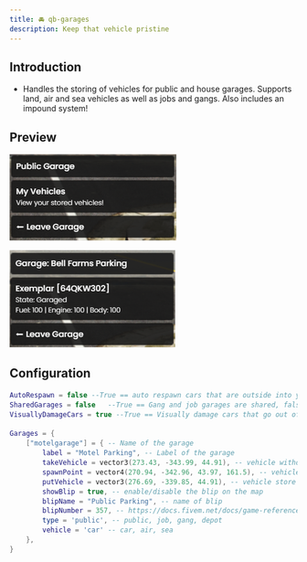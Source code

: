 ```yaml
---
title: 🚘 qb-garages
description: Keep that vehicle pristine
---
```


## Introduction

* Handles the storing of vehicles for public and house garages. Supports land, air and sea vehicles as well as jobs and gangs. Also includes an impound system!

## Preview



![](../../../assets/garage1.png)

![](../../../assets/garage2.png)

## Configuration

```lua
AutoRespawn = false --True == auto respawn cars that are outside into your garage on script restart, false == does not put them into your garage and players have to go to the impound
SharedGarages = false   --True == Gang and job garages are shared, false == Gang and Job garages are personal
VisuallyDamageCars = true --True == Visually damage cars that go out of the garage depending of body damage, false == Do not visually damage cars (damage is still applied to car values)

Garages = {
    ["motelgarage"] = { -- Name of the garage
        label = "Motel Parking", -- Label of the garage
        takeVehicle = vector3(273.43, -343.99, 44.91), -- vehicle withdraw point
        spawnPoint = vector4(270.94, -342.96, 43.97, 161.5), -- vehicle spawn point
        putVehicle = vector3(276.69, -339.85, 44.91), -- vehicle store point
        showBlip = true, -- enable/disable the blip on the map
        blipName = "Public Parking", -- name of blip
        blipNumber = 357, -- https://docs.fivem.net/docs/game-references/blips/
        type = 'public', -- public, job, gang, depot
        vehicle = 'car' -- car, air, sea
    },
}
```
